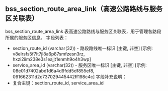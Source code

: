 ## bss_section_route_area_link（高速公路路线与服务区关联表）
bss_section_route_area_link 表高速公路路线与服务区关联表，用于管理各路段所属的服务区信息。
字段列表：
- section_route_id (varchar(32)) - 路段路线唯一标识 [主键, 非空] [示例: v8elrsfs5f7lt7jl8a6p87smfzesn3rz, hxzi2iim238e3s1eajjt1enmh9o4h3wp]
- service_area_id (varchar(32)) - 服务区唯一标识 [主键, 非空] [示例: 08e01d7402abd1d6a4d9fdd5df855ef8, 091662311d2c737029445442ff198c4c]
字段补充说明：
- 复合主键：section_route_id, service_area_id